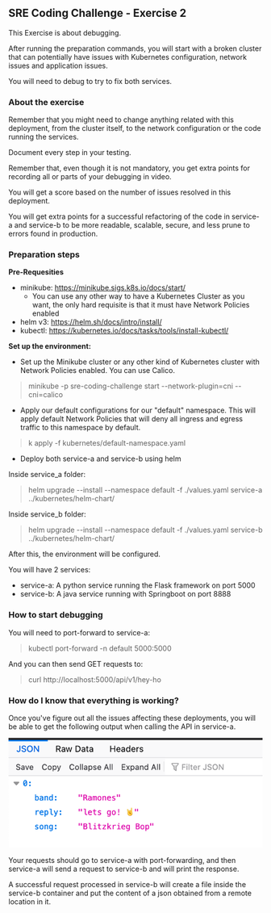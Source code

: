 ## SRE Coding Challenge - Exercise 2

This Exercise is about debugging.

After running the preparation commands, you will start with a broken cluster that can potentially have
issues with Kubernetes configuration, network issues and application issues.

You will need to debug to try to fix both services.

### About the exercise
Remember that you might need to change anything related with this deployment, from the cluster itself, to the network configuration or the code running the services.

Document every step in your testing.

Remember that, even though it is not mandatory, you get extra points for recording all or parts of your debugging in video.

You will get a score based on the number of issues resolved in this deployment.

You will get extra points for a successful refactoring of the code in service-a and service-b to be more readable, scalable, secure, and less prune to errors found in production.


### Preparation steps

**Pre-Requesities**
* minikube: https://minikube.sigs.k8s.io/docs/start/
    * You can use any other way to have a Kubernetes Cluster as you want, the only hard requisite is that it must have Network Policies enabled
* helm v3: https://helm.sh/docs/intro/install/
* kubectl: https://kubernetes.io/docs/tasks/tools/install-kubectl/

**Set up the environment:**
* Set up the Minikube cluster or any other kind of Kubernetes cluster with Network Policies enabled. You can use Calico.
> minikube -p sre-coding-challenge start --network-plugin=cni --cni=calico
* Apply our default configurations for our "default" namespace. This will apply default Network Policies that will deny all ingress and egress traffic to this namespace by default.
> k apply -f kubernetes/default-namespace.yaml
* Deploy both service-a and service-b using helm

Inside service_a folder:
> helm upgrade --install --namespace default -f ./values.yaml service-a ../kubernetes/helm-chart/

Inside service_b folder:
> helm upgrade --install --namespace default -f ./values.yaml service-b ../kubernetes/helm-chart/

After this, the environment will be configured.

You will have 2 services:
* service-a: A python service running the Flask framework on port 5000
* service-b: A java service running with Springboot on port 8888

### How to start debugging
You will need to port-forward to service-a:
> kubectl port-forward -n default <pod-name-of-service-a> 5000:5000

And you can then send GET requests to:
> curl http://localhost:5000/api/v1/hey-ho

### How do I know that everything is working?
Once you've figure out all the issues affecting these deployments, you will be able to get the following output when calling the API in service-a.

![Success Response](data/success-response.png?raw=true "Success Response")

Your requests should go to service-a with port-forwarding, and then service-a will send a request to service-b and will print the response.

A successful request processed in service-b will create a file inside the service-b container and put the content of a json obtained from a remote location in it.
